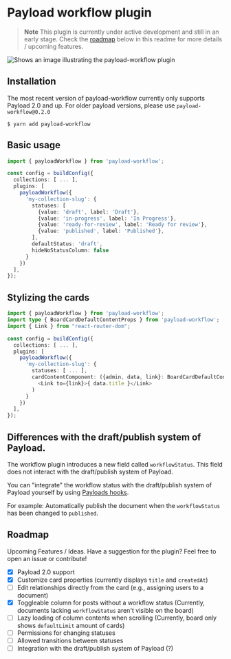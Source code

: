 # Payload workflow plugin

> **Note**
> This plugin is currently under active development and still in an early stage.
> Check the [roadmap](#roadmap) below in this readme for more details / upcoming features.

<picture>
  <source media="(prefers-color-scheme: dark)" src="./preview-dark.png" />
  <source media="(prefers-color-scheme: light)" src="./preview-light.png" />
  <img alt="Shows an image illustrating the payload-workflow plugin" src="./preview-dark.png">
</picture>

## Installation
The most recent version of payload-workflow currently only supports Payload 2.0 and up. 
For older payload versions, please use `payload-workflow@0.2.0`

```shell
$ yarn add payload-workflow
```

## Basic usage

```typescript
import { payloadWorkflow } from 'payload-workflow';

const config = buildConfig({
  collections: [ ... ],
  plugins: [
    payloadWorkflow({
      'my-collection-slug': {
        statuses: [
          {value: 'draft', label: 'Draft'},
          {value: 'in-progress', label: 'In Progress'},
          {value: 'ready-for-review', label: 'Ready for review'},
          {value: 'published', label: 'Published'},
        ],
        defaultStatus: 'draft',
        hideNoStatusColumn: false
      }
    })
  ],
});
```

## Stylizing the cards

```typescript
import { payloadWorkflow } from 'payload-workflow';
import type { BoardCardDefaultContentProps } from 'payload-workflow';
import { Link } from "react-router-dom";

const config = buildConfig({
  collections: [ ... ],
  plugins: [
    payloadWorkflow({
      'my-collection-slug': {
        statuses: [ ... ],
        cardContentComponent: ({admin, data, link}: BoardCardDefaultContentProps) => ( 
          <Link to={link}>{ data.title }</Link>
        )
      }
    })
  ],
});
```

## Differences with the draft/publish system of Payload.

The workflow plugin introduces a new field called `workflowStatus`. This field does not interact with the draft/publish
system of Payload.

You can "integrate" the workflow status with the draft/publish system of Payload yourself by
using [Payloads hooks](https://payloadcms.com/docs/hooks/overview).

For example: Automatically publish the document when the `workflowStatus` has been changed to `published`.

<h2 id="roadmap">Roadmap</h2>
Upcoming Features / Ideas. Have a suggestion for the plugin? Feel free to open an issue or contribute!

- [X] Payload 2.0 support
- [X] Customize card properties (currently displays `title` and `createdAt`)
- [ ] Edit relationships directly from the card (e.g., assigning users to a document)
- [X] Toggleable column for posts without a workflow status (Currently, documents lacking `workflowStatus` aren't
  visible on the board)
- [ ] Lazy loading of column contents when scrolling (Currently, board only shows `defaultLimit` amount of cards)
- [ ] Permissions for changing statuses
- [ ] Allowed transitions between statuses
- [ ] Integration with the draft/publish system of Payload (?)
